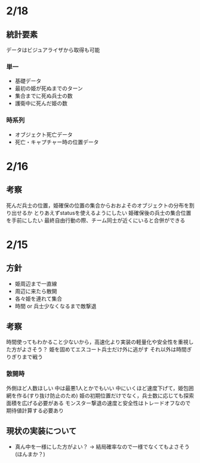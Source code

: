 # 2/18

## 統計要素

データはビジュアライザから取得も可能

### 単一

- 基礎データ
- 最初の姫が死ぬまでのターン
- 集合までに死ぬ兵士の数
- 護衛中に死んだ姫の数

### 時系列

- オブジェクト死亡データ
- 死亡・キャプチャー時の位置データ


# 2/16

## 考察

死んだ兵士の位置，姫確保の位置の集合からおおよそのオブジェクトの分布を割り出せるか
とりあえずstatusを使えるようにしたい
姫確保後の兵士の集合位置を手前にしたい
最終自由行動の際、チーム同士が近くにいると合併ができる

# 2/15

## 方針

- 姫周辺まで一直線
- 周辺に来たら散開
- 各々姫を連れて集合
- 時間 or 兵士少なくなるまで敵撃退

## 考察

時間使ってもわかること少ないから，高速化より実装の軽量化や安全性を重視した方がよさそう？
姫を固めてエスコート兵士だけ外に逃がす
それ以外は時間ぎりぎりまで戦う

### 散開時

外側ほど人数ほしい 中は最悪1人とかでもいい
中にいくほど速度下げて，姫包囲網を作る(すり抜け防止のため)
姫の初期位置だけでなく，兵士数に応じても探索面積を広げる必要がある
モンスター撃退の速度と安全性はトレードオフなので期待値計算する必要あり

## 現状の実装について

- 真ん中を一様にした方がよい？ -> 結局確率なので一様でなくてもよさそう(ほんまか？)
